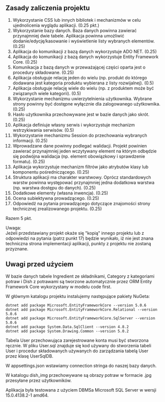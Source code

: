 ## Zasady zaliczenia projektu
1. Wykorzystanie CSS lub innych bibliotek i mechanizmów w celu ujednolicenia wyglądu aplikacji. (0.25 pkt.)
2. Wykorzystanie bazy danych. Baza danych powinna zawierać przynajmniej dwie tabele. Aplikacja powinna umożliwić dodanie/edycję/kasowanie i wyświetlenie listy wybranych elementów. (0.25)
3. Aplikacja do komunikacji z bazą danych wykorzystuje ADO NET. (0.25)
4. Aplikacja do komunikacji z bazą danych wykorzystuje Entity Framework Core. (0.25)
5. Komunikacja z bazą danych w przeważającej części oparta jest o procedury składowane. (0.25)
6. Aplikacja obsługuje relację jeden do wielu (np. produkt do którego dodawana jest kategoria produktu wybierana z listy rozwijalnej). (0.5)
7. Aplikacja obsługuje relację wiele do wielu (np. z produktem może być związanych wiele kategorii). (0.5)
8. Wykorzystanie mechanizmu uwierzytelnienia użytkownika. Wybrane strony powinny być dostępne wyłącznie dla zalogowanego użytkownika. (0.25)
9. Hasło użytkownika przechowywane jest w bazie danych jako skrót. (0.25)
10. Aplikacja definiuje własny serwis i wykorzystuje mechanizm wstrzykiwania serwisów. (0.5)
11. Wykorzystanie mechanizmu Session do przechowania wybranych informacji. (0.25)
12. Wprowadzane dane powinny podlegać walidacji. Projekt powinien zawierać przynajmniej jeden wczytywany element na którym odbędzie się podwójna walidacja (np. element obowiązkowy i sprawdzenie formatu). (0.25)
13. Aplikacja wykorzystuje mechanizm filtrów jako atrybutów klasy lub komponentu pośredniczącego. (0.25)
14. Struktura aplikacji ma charakter warstwowy. Oprócz standardowych warstw powinna występować przynajmniej jedna dodatkowa warstwa (np. warstwa dostępu do danych). (0.25)
15. Dodatkowe elementy (własna inwencja). (0.25)
16. Ocena subiektywna prowadzącego. (0.25)
17. Odpowiedź na pytania prowadzącego dotyczące znajomości strony technicznej zrealizowanego projektu. (0.25)

Razem 5 pkt.

Uwaga:  
Jeżeli przedstawiany projekt okaże się "kopią" innego projektu lub z odpowiedzi na pytania (patrz punkt 17) będzie wynikało, iż nie jest znana techniczna strona implementacji aplikacji, punkty z projektu nie zostaną przyznane.

## Uwagi przed użyciem
W bazie danych tabele Ingredient ze składnikami, Category z kategoriami potraw i Dish z potrawami są tworzone automatycznie przez ORM Entity Framework Core wykorzystany w modelu code first.

W głównym katalogu projektu instalujemy następujące pakiety NuGeta:
```
dotnet add package Microsoft.EntityFrameworkCore --version 5.0.6
dotnet add package Microsoft.EntityFrameworkCore.Relational --version 5.0.6
dotnet add package Microsoft.EntityFrameworkCore.SqlServer --version 5.0.6
dotnet add package System.Data.SqlClient --version 4.8.2
dotnet add package System.Drawing.Common --version 5.0.2
```

Tabela User przechowująca zarejestrowane konta musi być stworzona ręcznie. W pliku User.sql znajduje się kod używany do stworzenia tabeli User i procedur składowanych używanych do zarządzania tabelą User przez klasę UserSqlDB.

W appsettings.json wstawiamy connection stringa do naszej bazy danych.

W katalogu dish_img przechowywane są obrazy potraw w formacie .jpg przesyłane przez użytkowników.

Aplikacja była testowana z użyciem DBMSa Microsoft SQL Server w wersji 15.0.4138.2-1 amd64.
